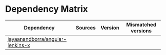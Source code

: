 # Dependency Matrix

Dependency | Sources | Version | Mismatched versions
---------- | ------- | ------- | -------------------
[jayaanandborra/angular-jenkins-x](https://github.com/jayaanandborra/angular-jenkins-x.git) |  | []() | 
